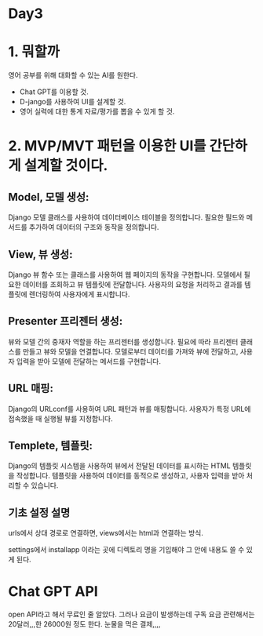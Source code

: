 
Day3
=====

# 1. 뭐할까
영어 공부를 위해 대화할 수 있는 AI를 원한다.
- Chat GPT를 이용할 것.
- D-jango를 사용하여 UI를 설계할 것.
- 영어 실력에 대한 통계 자료/평가를 뽑을 수 있게 할 것.


# 2. MVP/MVT 패턴을 이용한 UI를 간단하게 설계할 것이다.
## Model, 모델 생성:
Django 모델 클래스를 사용하여 데이터베이스 테이블을 정의합니다.
필요한 필드와 메서드를 추가하여 데이터의 구조와 동작을 정의합니다.
## View, 뷰 생성:
Django 뷰 함수 또는 클래스를 사용하여 웹 페이지의 동작을 구현합니다.
모델에서 필요한 데이터를 조회하고 뷰 템플릿에 전달합니다.
사용자의 요청을 처리하고 결과를 템플릿에 렌더링하여 사용자에게 표시합니다.
## Presenter 프리젠터 생성:
뷰와 모델 간의 중재자 역할을 하는 프리젠터를 생성합니다.
필요에 따라 프리젠터 클래스를 만들고 뷰와 모델을 연결합니다.
모델로부터 데이터를 가져와 뷰에 전달하고, 사용자 입력을 받아 모델에 전달하는 메서드를 구현합니다.
## URL 매핑:
Django의 URLconf를 사용하여 URL 패턴과 뷰를 매핑합니다.
사용자가 특정 URL에 접속했을 때 실행될 뷰를 지정합니다.
## Templete, 템플릿:
Django의 템플릿 시스템을 사용하여 뷰에서 전달된 데이터를 표시하는 HTML 템플릿을 작성합니다.
템플릿을 사용하여 데이터를 동적으로 생성하고, 사용자 입력을 받아 처리할 수 있습니다.


## 기초 설정 설명
urls에서 상대 경로로 연결하면, views에서는 html과 연결하는 방식.

settings에서 installapp 이라는 곳에 디렉토리 명을 기입해야 그 안에 내용도 쓸 수 있게 된다.

# Chat GPT API
open API라고 해서 무료인 줄 알았다. 그러나 요금이 발생하는데 구독 요금 관련해서는 20달러,,,한 26000원 정도 한다. 눈물을 먹은 결제,,,,
